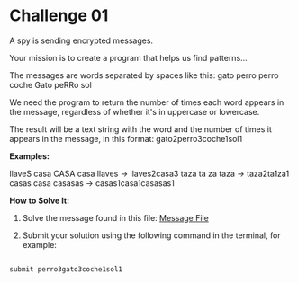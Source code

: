 # Challenge 01

A spy is sending encrypted messages.

Your mission is to create a program that helps us find patterns...

The messages are words separated by spaces like this:
gato perro perro coche Gato peRRo sol

We need the program to return the number of times each word appears in the message, regardless of whether it's in uppercase or lowercase.

The result will be a text string with the word and the number of times it appears in the message, in this format:
gato2perro3coche1sol1

**Examples:**

llaveS casa CASA casa llaves ->  llaves2casa3
taza ta za taza -> taza2ta1za1
casas casa casasas -> casas1casa1casasas1

**How to Solve It:**

1. Solve the message found in this file:
   [Message File](https://github.com/jgrimoldi/codember/blob/main/data/message_01.txt)

2. Submit your solution using the following command in the terminal, for example:

```bash

submit perro3gato3coche1sol1

```
